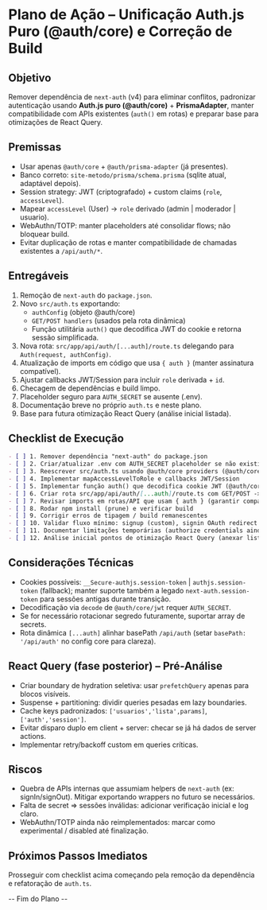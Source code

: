 # Plano de Ação – Unificação Auth.js Puro (@auth/core) e Correção de Build

## Objetivo
Remover dependência de `next-auth` (v4) para eliminar conflitos, padronizar autenticação usando **Auth.js puro (@auth/core)** + **PrismaAdapter**, manter compatibilidade com APIs existentes (`auth()` em rotas) e preparar base para otimizações de React Query.

## Premissas
- Usar apenas `@auth/core` + `@auth/prisma-adapter` (já presentes).
- Banco correto: `site-metodo/prisma/schema.prisma` (sqlite atual, adaptável depois).
- Session strategy: JWT (criptografado) + custom claims (`role`, `accessLevel`).
- Mapear `accessLevel` (User) -> `role` derivado (admin | moderador | usuario).
- WebAuthn/TOTP: manter placeholders até consolidar flows; não bloquear build.
- Evitar duplicação de rotas e manter compatibilidade de chamadas existentes a `/api/auth/*`.

## Entregáveis
1. Remoção de `next-auth` do `package.json`.
2. Novo `src/auth.ts` exportando:
   - `authConfig` (objeto @auth/core)
   - `GET/POST handlers` (usados pela rota dinâmica)
   - Função utilitária `auth()` que decodifica JWT do cookie e retorna sessão simplificada.
3. Nova rota: `src/app/api/auth/[...auth]/route.ts` delegando para `Auth(request, authConfig)`.
4. Atualização de imports em código que usa `{ auth }` (manter assinatura compatível).
5. Ajustar callbacks JWT/Session para incluir `role` derivada + `id`.
6. Checagem de dependências e build limpo.
7. Placeholder seguro para `AUTH_SECRET` se ausente (.env).
8. Documentação breve no próprio `auth.ts` e neste plano.
9. Base para futura otimização React Query (análise inicial listada).

## Checklist de Execução
```markdown
- [ ] 1. Remover dependência "next-auth" do package.json
- [ ] 2. Criar/atualizar .env com AUTH_SECRET placeholder se não existir
- [ ] 3. Reescrever src/auth.ts usando @auth/core providers (@auth/core/providers/*)
- [ ] 4. Implementar mapAccessLevelToRole e callbacks JWT/Session
- [ ] 5. Implementar função auth() que decodifica cookie JWT (@auth/core/jwt)
- [ ] 6. Criar rota src/app/api/auth/[...auth]/route.ts com GET/POST -> Auth()
- [ ] 7. Revisar imports em rotas/API que usam { auth } (garantir compatibilidade)
- [ ] 8. Rodar npm install (prune) e verificar build
- [ ] 9. Corrigir erros de tipagem / build remanescentes
- [ ] 10. Validar fluxo mínimo: signup (custom), signin OAuth redirect (mock), session decode
- [ ] 11. Documentar limitações temporárias (authorize credentials ainda TODO)
- [ ] 12. Análise inicial pontos de otimização React Query (anexar lista)
```

## Considerações Técnicas
- Cookies possíveis: `__Secure-authjs.session-token` | `authjs.session-token` (fallback); manter suporte também a legado `next-auth.session-token` para sessões antigas durante transição.
- Decodificação via `decode` de `@auth/core/jwt` requer `AUTH_SECRET`.
- Se for necessário rotacionar segredo futuramente, suportar array de secrets.
- Rota dinâmica `[...auth]` alinhar basePath `/api/auth` (setar `basePath: '/api/auth'` no config core para clareza).

## React Query (fase posterior) – Pré-Análise
- Criar boundary de hydration seletiva: usar `prefetchQuery` apenas para blocos visíveis.
- Suspense + partitioning: dividir queries pesadas em lazy boundaries.
- Cache keys padronizados: `['usuarios','lista',params]`, `['auth','session']`.
- Evitar disparo duplo em client + server: checar se já há dados de server actions.
- Implementar retry/backoff custom em queries críticas.

## Riscos
- Quebra de APIs internas que assumiam helpers de `next-auth` (ex: signIn/signOut). Mitigar exportando wrappers no futuro se necessários.
- Falta de secret => sessões inválidas: adicionar verificação inicial e log claro.
- WebAuthn/TOTP ainda não reimplementados: marcar como experimental / disabled até finalização.

## Próximos Passos Imediatos
Prosseguir com checklist acima começando pela remoção da dependência e refatoração de `auth.ts`.

-- Fim do Plano --
